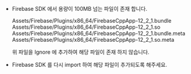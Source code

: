 - Firebase SDK 에서 용량이 100MB 넘는 파일이 존재 합니다.
  
  Assets/Firebase/Plugins/x86_64/FirebaseCppApp-12_2_1.bundle
  Assets/Firebase/Plugins/x86_64/FirebaseCppApp-12_2_1.so
  Assets/Firebase/Plugins/x86_64/FirebaseCppApp-12_2_1.bundle.meta
  Assets/Firebase/Plugins/x86_64/FirebaseCppApp-12_2_1.so.meta

  위 파일을 Ignore 에 추가하여 해당 파일이 존재 하지 않습니다.

- Firebase SDK 를 다시 import 하여 해당 파일이 추가되도록 해주세요.
